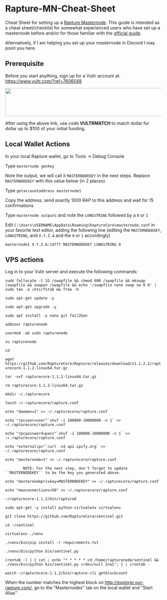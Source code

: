 # Rapture-MN-Cheat-Sheet
Cheat Sheet for setting up a <a href="https://www.our-rapture.com">Rapture Masternode</a>.  This guide is intended as a cheat sheet/checklist for somewhat experienced users who have set up a masternode before and/or for those familiar with the <a href="https://docs.google.com/document/d/1kz6OuR1ybR_ZpvKEvJQybUdn_jVZVfviks7h-77_1Gs/edit#">official guide</a>.  

Alternatively, if I am helping you set up your masternode in Discord I may point you here.


## Prerequisite
Before you start anything, sign up for a Vultr account at: https://www.vultr.com/?ref=7606548

<a href="https://www.vultr.com/?ref=7606548"><img src="https://www.vultr.com/media/banner_1.png" width="728" height="90"></a>

After using the above link, use code **VULTRMATCH** to match dollar for dollar up to $100 of your initial funding.


## Local Wallet Actions

In your local Rapture wallet, go to Tools -> Debug Console

Type ``masternode genkey``

Note the output, we will call it ``MASTERNODEKEY`` in the next steps.  Replace ``MASTERNODEKEY`` with this value below (in 2 places).

Type ``getaccountaddress masternode1``

Copy the address, send exactly 1000 RAP to this address and wait for 15 confirmations

Type ``masternode outputs`` and note the ``LONGSTRING`` followed by a ``0`` or ``1``

Edit ``C:\Users\USERNAME\AppData\Roaming\RaptureCore\masternode.conf`` in your favorite text editor, adding the following line (editing the ``MASTERNODEKEY``, ``LONGSTRING``, and ``X.Y.Z.A`` and the ``0`` or ``1`` accordingly)

``masternode1 X.Y.Z.A:14777 MASTERNODEKEY LONGSTRING 0``



## VPS actions

Log in to your Vultr server and execute the following commands:

``sudo fallocate -l 1G /swapfile && chmod 600 /swapfile && mkswap /swapfile && swapon /swapfile && echo '/swapfile none swap sw 0 0' | sudo tee -a /etc/fstab && free -h``

``sudo apt-get update -y``

``sudo apt-get upgrade -y``

``sudo apt install -y nano git fail2ban``

``adduser rapturenode``

``usermod -aG sudo rapturenode``

``su rapturenode``

``cd``

``wget https://github.com/RaptureCore/Rapture/releases/download/v1.1.2.2/rapturecore-1.1.2-linux64.tar.gz``

``tar -xvf rapturecore-1.1.2-linux64.tar.gz``

``rm rapturecore-1.1.2-linux64.tar.gz``

``mkdir ~/.rapturecore``

``touch ~/.rapturecore/rapture.conf``

``echo "daemon=1" >> ~/.rapturecore/rapture.conf``

``echo "rpcuser=user"`shuf -i 100000-10000000 -n 1` >> ~/.rapturecore/rapture.conf``

``echo "rpcpassword=pass"`shuf -i 100000-10000000 -n 1` >> ~/.rapturecore/rapture.conf``

``echo "externalip="`curl -s4 api.ipify.org` >> ~/.rapturecore/rapture.conf``

``echo "masternode=1" >> ~/.rapturecore/rapture.conf ``

            NOTE: For the next step, don't forget to update ``MASTERNODEKEY`` to be the key you generated above.

``echo "masternodeprivkey=MASTERNODEKEY" >> ~/.rapturecore/rapture.conf``

``echo "maxconnections=50" >> ~/.rapturecore/rapture.conf``

``~/rapturecore-1.1.2/bin/raptured``

``sudo apt-get -y install python-virtualenv virtualenv``

``git clone https://github.com/RaptureCore/sentinel.git``

``cd ~/sentinel``

``virtualenv ./venv``

``./venv/bin/pip install -r requirements.txt``

``./venv/bin/python bin/sentinel.py``

``crontab -l | { cat ; echo "* * * * * cd /home/rapturenode/sentinel && ./venv/bin/python bin/sentinel.py >/dev/null 2>&1"; } | crontab -``

``watch ~/rapturecore-1.1.2/bin/rapture-cli getblockcount``

When the number matches the highest block on http://explorer.our-rapture.com/, go to the "Masternodes" tab on the local wallet and "Start Alias"

